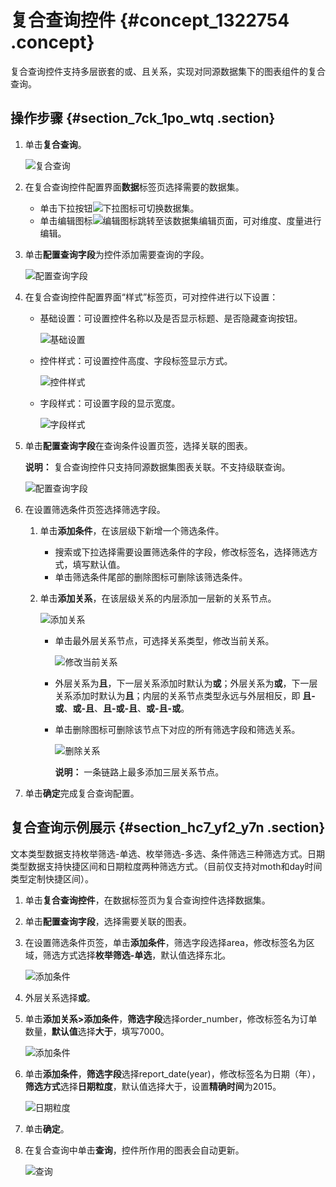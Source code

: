 # 复合查询控件 {#concept_1322754 .concept}

复合查询控件支持多层嵌套的或、且关系，实现对同源数据集下的图表组件的复合查询。

## 操作步骤 {#section_7ck_1po_wtq .section}

1.  单击**复合查询**。

    ![复合查询](http://static-aliyun-doc.oss-cn-hangzhou.aliyuncs.com/assets/img/1054275/156526825552607_zh-CN.png)

2.  在复合查询控件配置界面**数据**标签页选择需要的数据集。
    -   单击下拉按钮![下拉图标](http://static-aliyun-doc.oss-cn-hangzhou.aliyuncs.com/assets/img/1054275/156526825552608_zh-CN.png)可切换数据集。
    -   单击编辑图标![编辑图标](http://static-aliyun-doc.oss-cn-hangzhou.aliyuncs.com/assets/img/1054275/156526825552609_zh-CN.png)跳转至该数据集编辑页面，可对维度、度量进行编辑。
3.  单击**配置查询字段**为控件添加需要查询的字段。

    ![配置查询字段](http://static-aliyun-doc.oss-cn-hangzhou.aliyuncs.com/assets/img/1054275/156526825552610_zh-CN.png)

4.  在复合查询控件配置界面“样式”标签页，可对控件进行以下设置：
    -   基础设置：可设置控件名称以及是否显示标题、是否隐藏查询按钮。

        ![基础设置](http://static-aliyun-doc.oss-cn-hangzhou.aliyuncs.com/assets/img/1054275/156526825552612_zh-CN.png)

    -   控件样式：可设置控件高度、字段标签显示方式。

        ![控件样式](http://static-aliyun-doc.oss-cn-hangzhou.aliyuncs.com/assets/img/1054275/156526825552613_zh-CN.png)

    -   字段样式：可设置字段的显示宽度。

        ![字段样式](http://static-aliyun-doc.oss-cn-hangzhou.aliyuncs.com/assets/img/1054275/156526825652615_zh-CN.png)

5.  单击**配置查询字段**在查询条件设置页签，选择关联的图表。

    **说明：** 复合查询控件只支持同源数据集图表关联。不支持级联查询。

    ![配置查询字段](http://static-aliyun-doc.oss-cn-hangzhou.aliyuncs.com/assets/img/1054275/156526825652618_zh-CN.png)

6.  在设置筛选条件页签选择筛选字段。
    1.  单击**添加条件**，在该层级下新增一个筛选条件。
        -   搜索或下拉选择需要设置筛选条件的字段，修改标签名，选择筛选方式，填写默认值。
        -   单击筛选条件尾部的删除图标可删除该筛选条件。
    2.  单击**添加关系**，在该层级关系的内层添加一层新的关系节点。

        ![添加关系](http://static-aliyun-doc.oss-cn-hangzhou.aliyuncs.com/assets/img/1054275/156526825652621_zh-CN.png)

        -   单击最外层关系节点，可选择关系类型，修改当前关系。

            ![修改当前关系](http://static-aliyun-doc.oss-cn-hangzhou.aliyuncs.com/assets/img/1054275/156526825652622_zh-CN.png)

        -   外层关系为**且**，下一层关系添加时默认为**或**；外层关系为**或**，下一层关系添加时默认为**且**；内层的关系节点类型永远与外层相反，即 **且-或**、**或-且**、**且-或-且**、**或-且-或**。
        -   单击删除图标可删除该节点下对应的所有筛选字段和筛选关系。

            ![删除关系](http://static-aliyun-doc.oss-cn-hangzhou.aliyuncs.com/assets/img/1054275/156526825652625_zh-CN.png)

            **说明：** 一条链路上最多添加三层关系节点。

7.  单击**确定**完成复合查询配置。

## 复合查询示例展示 {#section_hc7_yf2_y7n .section}

文本类型数据支持枚举筛选-单选、枚举筛选-多选、条件筛选三种筛选方式。日期类型数据支持快捷区间和日期粒度两种筛选方式。（目前仅支持对moth和day时间类型定制快捷区间）。

1.  单击**复合查询控件**，在数据标签页为复合查询控件选择数据集。
2.  单击**配置查询字段**，选择需要关联的图表。
3.  在设置筛选条件页签，单击**添加条件**，筛选字段选择area，修改标签名为区域，筛选方式选择**枚举筛选-单选**，默认值选择东北。

    ![添加条件](http://static-aliyun-doc.oss-cn-hangzhou.aliyuncs.com/assets/img/1054275/156526825652626_zh-CN.png)

4.  外层关系选择**或**。
5.  单击**添加关系\>添加条件**，**筛选字段**选择order\_number，修改标签名为订单数量，**默认值**选择**大于**，填写7000。

    ![添加条件](http://static-aliyun-doc.oss-cn-hangzhou.aliyuncs.com/assets/img/1054275/156526825752628_zh-CN.png)

6.  单击**添加条件**，**筛选字段**选择report\_date\(year\)，修改标签名为日期（年），**筛选方式**选择**日期粒度**，默认值选择大于，设置**精确时间**为2015。

    ![日期粒度](http://static-aliyun-doc.oss-cn-hangzhou.aliyuncs.com/assets/img/1054275/156526825752629_zh-CN.png)

7.  单击**确定**。
8.  在复合查询中单击**查询**，控件所作用的图表会自动更新。

    ![查询](http://static-aliyun-doc.oss-cn-hangzhou.aliyuncs.com/assets/img/1054275/156526825752630_zh-CN.png)


